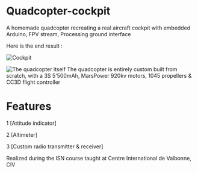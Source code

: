 # Quadcopter-cockpit

A homemade quadcopter recreating a real aircraft cockpit with embedded Arduino, FPV stream, Processing ground interface

Here is the end result : 

![Cockpit](http://url/to/img.png)

![The quadcopter itself](http://url/to/img.png)
The quadcopter is entirely custom built from scratch, with a 3S 5'500mAh, MarsPower 920kv motors, 1045 propellers & CC3D flight controller

# Features

1 [Attitude indicator]

2 [Altimeter]

3 [Custom radio transmitter & receiver]

Realized during the ISN course taught at Centre International de Valbonne, CIV
